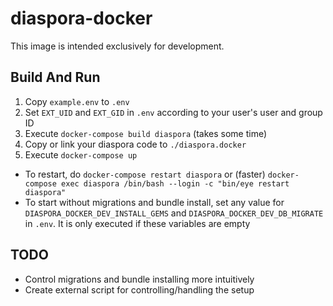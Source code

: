 # diaspora-docker

This image is intended exclusively for development.

## Build And Run

1. Copy `example.env` to `.env`
1. Set `EXT_UID` and `EXT_GID` in `.env` according to your user's user and group ID
1. Execute `docker-compose build diaspora` (takes some time)
1. Copy or link your diaspora code to `./diaspora.docker`
1. Execute `docker-compose up`

- To restart, do `docker-compose restart diaspora` or (faster) `docker-compose exec diaspora /bin/bash --login -c "bin/eye restart diaspora"`
- To start without migrations and bundle install, set any value for `DIASPORA_DOCKER_DEV_INSTALL_GEMS` and `DIASPORA_DOCKER_DEV_DB_MIGRATE` in `.env`. It is only executed if these variables are empty

## TODO

- Control migrations and bundle installing more intuitively
- Create external script for controlling/handling the setup
